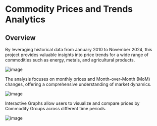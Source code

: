 # Commodity Prices and Trends Analytics

## Overview
By leveraging historical data from January 2010 to November 2024, this project provides valuable insights into price trends for a wide range of commodities such as energy, metals, and agricultural products.

![image](https://github.com/user-attachments/assets/08e9d183-e7ac-46ac-8c13-f3febdc58bcb)

The analysis focuses on monthly prices and Month-over-Month (MoM) changes, offering a comprehensive understanding of market dynamics.

![image](https://github.com/user-attachments/assets/1b21497a-1832-4128-8e50-db4990df3d17)

Interactive Graphs allow users to visualize and compare prices by Commodity Groups across different time periods.

![image](https://github.com/user-attachments/assets/2dd18af0-a751-4b6a-88c6-676e70fd108e)


